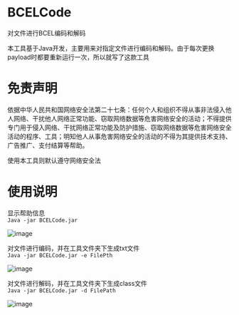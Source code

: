 # BCELCode
对文件进行BCEL编码和解码

本工具基于Java开发，主要用来对指定文件进行编码和解码。由于每次更换payload时都要重新运行一次，所以就写了这款工具
# 免责声明

依据中华人民共和国网络安全法第二十七条：任何个人和组织不得从事非法侵入他人网络、干扰他人网络正常功能、窃取网络数据等危害网络安全的活动；不得提供专门用于侵入网络、干扰网络正常功能及防护措施、窃取网络数据等危害网络安全活动的程序、工具；明知他人从事危害网络安全的活动的不得为其提供技术支持、广告推广、支付结算等帮助。

使用本工具则默认遵守网络安全法
# 使用说明

显示帮助信息<br/>
``` Java -jar BCELCode.jar ```<br/>

![image](https://user-images.githubusercontent.com/57057346/145620019-c54e4ab9-87b1-4598-9221-294857bd2325.png)<br/>

对文件进行编码，并在工具文件夹下生成txt文件<br/>
``` Java -jar BCELCode.jar -e FilePth ```<br/>

![image](https://user-images.githubusercontent.com/57057346/145620866-5bcd73ad-2019-457b-91a1-d44b1f77855d.png)<br/>

对文件进行解码，并在工具文件夹下生成class文件<br/>
``` Java -jar BCELCode.jar -d FilePath ```<br/>

![image](https://user-images.githubusercontent.com/57057346/145621676-5c1fe8ac-9dba-4891-8302-8ed7bcfec918.png)<br/>
